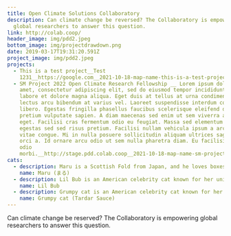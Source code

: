 ```yaml
---
title: Open Climate Solutions Collaboratory
description: Can climate change be reversed? The Collaboratory is empowering
  global researchers to answer this question.
link: http://colab.coop/
header_image: img/pdd2.jpeg
bottom_image: img/projectdrawdown.png
date: 2019-03-17T19:31:20.591Z
project_image: img/pdd2.jpeg
projects:
  - This is a test project__Test
    1231__https://google.com__2021-10-18-map-name-this-is-a-test-project-description-test-123-link-https-google-com-collaborators-list-dsadsadsadsadsasdasdadadsa-shruti-video-https-google-com
  - SM Project 2022 Open Climate Research Fellowship __ Lorem ipsum dolor sit
    amet, consectetur adipiscing elit, sed do eiusmod tempor incididunt ut
    labore et dolore magna aliqua. Eget duis at tellus at urna condimentum. Ut
    lectus arcu bibendum at varius vel. Laoreet suspendisse interdum consectetur
    libero. Egestas fringilla phasellus faucibus scelerisque eleifend donec
    pretium vulputate sapien. A diam maecenas sed enim ut sem viverra aliquet
    eget. Facilisi cras fermentum odio eu feugiat. Massa sed elementum tempus
    egestas sed sed risus pretium. Facilisi nullam vehicula ipsum a arcu cursus
    vitae congue. Mi in nulla posuere sollicitudin aliquam ultrices sagittis
    orci a. Id ornare arcu odio ut sem nulla pharetra diam. Eu facilisis sed
    odio
    morbi.__http://stage.pdd.colab.coop__2021-10-18-map-name-sm-project-2022-open-climate-research-fellowship-description-lorem-ipsum-dolor-sit-amet-consectetur-adipiscing-elit-sed-do-eiusmod-tempor-incididunt-ut-labore-et-dolore-magna-aliqua-eget-duis-at-tellus-at-urna-condimentum-ut-lec
cats:
  - description: Maru is a Scottish Fold from Japan, and he loves boxes.
    name: Maru (まる)
  - description: Lil Bub is an American celebrity cat known for her unique appearance.
    name: Lil Bub
  - description: Grumpy cat is an American celebrity cat known for her grumpy appearance.
    name: Grumpy cat (Tardar Sauce)
---
```

Can climate change be reserved? The Collaboratory is empowering global researchers to answer this question.

